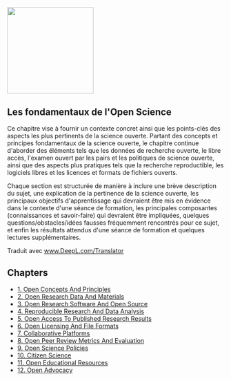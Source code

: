 ## <img src="/Images/Icons/open_science.png" width="200" height="200" />
## Les fondamentaux de l'Open Science

Ce chapitre vise à fournir un contexte concret ainsi que les points-clés des aspects les plus pertinents de la science ouverte. Partant des concepts et principes fondamentaux de la science ouverte, le chapitre continue d'aborder des éléments tels que les données de recherche ouverte, le libre accès, l'examen ouvert par les pairs et les politiques de science ouverte, ainsi que des aspects plus pratiques tels que la recherche reproductible, les logiciels libres et les licences et formats de fichiers ouverts.

Chaque section est structurée de manière à inclure une brève description du sujet, une explication de la pertinence de la science ouverte, les principaux objectifs d'apprentissage qui devraient être mis en évidence dans le contexte d'une séance de formation, les principales composantes \(connaissances et savoir-faire\) qui devraient être impliquées, quelques questions/obstacles/idées fausses fréquemment rencontrés pour ce sujet, et enfin les résultats attendus d'une séance de formation et quelques lectures supplémentaires.


Traduit avec www.DeepL.com/Translator
## Chapters

* [1. Open Concepts And Principles](https://github.com/Open-Science-Training-Handbook/Open-Science-Training-Handbook_EN/blob/master/02OpenScienceBasics/01OpenConceptsAndPrinciples.md)
* [2. Open Research Data And Materials](https://github.com/Open-Science-Training-Handbook/Open-Science-Training-Handbook_EN/blob/master/02OpenScienceBasics/02OpenResearchDataAndMaterials.md)
* [3. Open Research Software And Open Source](https://github.com/Open-Science-Training-Handbook/Open-Science-Training-Handbook_EN/blob/master/02OpenScienceBasics/03OpenResearchSoftwareAndOpenSource.md)
* [4. Reproducible Research And Data Analysis](https://github.com/Open-Science-Training-Handbook/Open-Science-Training-Handbook_EN/blob/master/02OpenScienceBasics/04ReproducibleResearchAndDataAnalysis.md)
* [5. Open Access To Published Research Results](https://github.com/Open-Science-Training-Handbook/Open-Science-Training-Handbook_EN/blob/master/02OpenScienceBasics/05OpenAccessToPublishedResearchResults.md)
* [6. Open Licensing And File Formats](https://github.com/Open-Science-Training-Handbook/Open-Science-Training-Handbook_EN/blob/master/02OpenScienceBasics/06OpenLicensingAndFileFormats.md)
* [7. Collaborative Platforms](https://github.com/Open-Science-Training-Handbook/Open-Science-Training-Handbook_EN/blob/master/02OpenScienceBasics/07CollaborativePlatforms.md)
* [8. Open Peer Review Metrics And Evaluation](https://github.com/Open-Science-Training-Handbook/Open-Science-Training-Handbook_EN/blob/master/02OpenScienceBasics/08OpenPeerReviewMetricsAndEvaluation.md)
* [9. Open Science Policies](https://github.com/Open-Science-Training-Handbook/Open-Science-Training-Handbook_EN/blob/master/02OpenScienceBasics/09OpenSciencePolicies.md)
* [10. Citizen Science](https://github.com/Open-Science-Training-Handbook/Open-Science-Training-Handbook_EN/blob/master/02OpenScienceBasics/10CitizenScience.md)
* [11. Open Educational Resources](https://github.com/Open-Science-Training-Handbook/Open-Science-Training-Handbook_EN/blob/master/02OpenScienceBasics/11OpenEducationalResources.md)
* [12. Open Advocacy](https://github.com/Open-Science-Training-Handbook/Open-Science-Training-Handbook_EN/blob/master/02OpenScienceBasics/12OpenAdvocacy.md)

